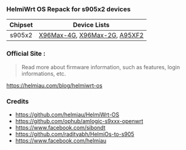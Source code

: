 ### HelmiWrt OS Repack for s905x2 devices

| Chipset | Device Lists |
| :--: | :--: |
| s905x2 | [X96Max-4G](https://tokopedia.link/HcfLaRzjqeb), [X96Max-2G](https://tokopedia.link/HcfLaRzjqeb), [A95XF2](https://www.tokopedia.com/find/a95x-f2)|

### Official Site :
> Read more about firmware information, such as features, login informations, etc.

<https://helmiau.com/blog/helmiwrt-os>

### Credits
- https://github.com/helmiau/HelmiWrt-OS
- https://github.com/ophub/amlogic-s9xxx-openwrt
- https://www.facebook.com/sibondt
- https://github.com/radityabh/HelmiOs-to-s905
- https://www.facebook.com/helmiau
